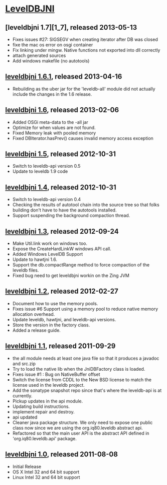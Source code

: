 # [LevelDBJNI](https://github.com/fusesource/leveldbjni)

## [leveldbjni 1.7][1_7], released 2013-05-13

* Fixes issues #27: SIGSEGV when creating iterator after DB was closed
* fixe the mac os error on osgi container
* Fix linking under mingw. Native functions not exported into dll correctly
* attach generated sources
* Add windows makefile (no autotools)

## [leveldbjni 1.6.1][1_6_1], released 2013-04-16
[1_6_1]: http://repo.fusesource.com/nexus/content/groups/public/org/fusesource/leveldbjni/leveldbjni-all/1.6.1

* Rebuilding as the uber jar for the 'leveldb-all' module did not actually include the changes in the 1.6 release.

## [leveldbjni 1.6][1_6], released 2013-02-06
[1_6]: http://repo.fusesource.com/nexus/content/groups/public/org/fusesource/leveldbjni/leveldbjni-all/1.6

* Added OSGi meta-data to the -all jar
* Optimize for when values are not found.
* Fixed Memory leak with pooled memory
* Fixed DBIterator.hasPrev() causes invalid memory access exception

## [leveldbjni 1.5][1_5], released 2012-10-31
[1_5]: http://repo.fusesource.com/nexus/content/groups/public/org/fusesource/leveldbjni/leveldbjni-all/1.5

* Switch to leveldb-api version 0.5
* Update to leveldb 1.9 code

## [leveldbjni 1.4][1_4], released 2012-10-31
[1_4]: http://repo.fusesource.com/nexus/content/groups/public/org/fusesource/leveldbjni/leveldbjni-all/1.4

* Switch to leveldb-api version 0.4
* Checking the results of autotool chain into the source tree so that folks building don't have to have the autotools installed.
* Support suspending the background compaction thread.

## [leveldbjni 1.3][1_3], released 2012-09-24
[1_3]: http://repo.fusesource.com/nexus/content/groups/public/org/fusesource/leveldbjni/leveldbjni-all/1.3

* Make Util.link work on windows too.
* Expose the CreateHardLinkW windows API call.
* Added Windows LevelDB Support
* Update to hawtjni 1.6.
* Support the db.compactRange method to force compaction of the leveldb files.
* Fixed bug need to get leveldbjni workin on the Zing JVM

## [leveldbjni 1.2][1_2], released 2012-02-27
[1_2]: http://repo.fusesource.com/nexus/content/groups/public/org/fusesource/leveldbjni/leveldbjni-all/1.2

* Document how to use the memory pools.
* Fixes issue #6 Support using a memory pool to reduce native memory allocation overhead.
* Update leveldb, hawtjni, and leveldb-api versions.
* Store the version in the factory class.
* Added a release guide.

## [leveldbjni 1.1][1_1], released 2011-09-29
[1_1]: http://repo.fusesource.com/nexus/content/groups/public/org/fusesource/leveldbjni/leveldbjni-all/1.1

* the all module needs at least one java file so that it produces a javadoc and src.zip
* Try to load the native lib when the JniDBFactory class is loaded.
* Fixes issue #1 : Bug on NativeBuffer offset
* Switch the license from CDDL to the New BSD license to match the license used in the leveldb project.
* Add the sonatype snapshot repo since that's where the leveldb-api is at currently.
* Pickup updates in the api module.
* Updating build instructions.
* implement repair and destroy.
* api updated
* Cleaner java package structure. We only need to expose one public class now since we are using the org.iq80.leveldb abstract api.
* Refactored so that the main user API is the abstract API defined in 'org.iq80.leveldb.api' package.

## [leveldbjni 1.0][1_0], released 2011-08-08
[1_0]: http://repo.fusesource.com/nexus/content/groups/public/org/fusesource/leveldbjni/leveldbjni/1.0

* Initial Release
* OS X Intel 32 and 64 bit support
* Linux Intel 32 and 64 bit support
